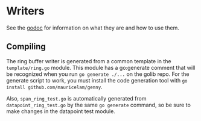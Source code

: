 # Writers

See the [godoc](https://godoc.org/github.com/signalfx/golib/writer) for
information on what they are and how to use them.

## Compiling

The ring buffer writer is generated from a common template in the
`template/ring.go` module.  This module has a go:generate comment that will be
recognized when you run `go generate ./...` on the golib repo.  For the
generate script to work, you must install the code generation tool with `go
install github.com/mauricelam/genny`.

Also, `span_ring_test.go` is automatically generated from
`datapoint_ring_test.go` by the same `go generate` command, so be sure to
make changes in the datapoint test module.

